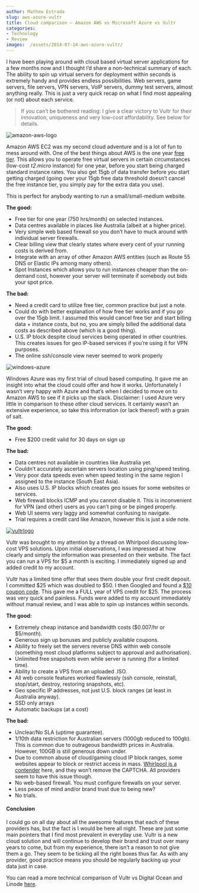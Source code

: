 ```yaml
---
author: Mathew Estrada
slug: aws-azure-vultr
title: Cloud comparison – Amazon AWS vs Microsoft Azure vs Vultr
categories:
- Technology
- Review
images:  /assets/2014-07-14-aws-azure-vultr/
---
```

I have been playing around with cloud based virtual server applications for a few months now and I thought I’d share a non-technical summary of each.
The ability to spin up virtual servers for deployment within seconds is extremely handy and provides endless possibilities. Web servers, game servers, file servers, VPN servers, VoIP servers, dummy test servers, almost anything really. This is just a very quick recap on what I find most appealing (or not) about each service.



> If you can’t be bothered reading: I give a clear victory to Vultr for their innovation, uniqueness and very low-cost affordability. See below for details.

 

![amazon-aws-logo]({{page.images}}aws.jpg)

Amazon AWS EC2 was my second cloud adventure and is a lot of fun to mess around with. One of the best things about AWS is the one year [free tier](https://aws.amazon.com/free/). This allows you to operate free virtual servers in certain circumstances (low-cost *t2.micro* instance) for one year, before you start being charged standard instance rates. You also get 15gb of data transfer before you start getting charged (going over your 15gb free data threshold doesn’t cancel the free instance tier, you simply pay for the extra data you use).

This is perfect for anybody wanting to run a small/small-medium website.


**The good:**

- Free tier for one year (750 hrs/month) on selected instances.
- Data centres available in places like Australia (albeit at a higher price).
- Very simple web based firewall so you don’t have to muck around with individual server firewalls.
- Clear billing view that clearly states where every cent of your running costs is derived from.
- Integrate with an array of other Amazon AWS entities (such as Route 55 DNS or Elastic IPs among many others).
- Spot Instances which allows you to run instances cheaper than the on-demand cost, however your server will terminate if somebody out bids your spot price.
  ​

**The bad:**

- Need a credit card to utilize free tier, common practice but just a note.
- Could do with better explanation of how free tier works and if you go over the 15gb limit. I assumed this would cancel free tier and start billing data + instance costs, but no, you are simply billed the additional data costs as described above (which is a good thing).
- U.S. IP block despite cloud services being operated in other countries. This creates issues for geo IP-based services if you’re using it for VPN purposes.
- The online ssh/console view never seemed to work properly






![windows-azure]({{page.images}}azure.png)

Windows Azure was my first trial of cloud based computing. It gave me an insight into what the cloud could offer and how it works. Unfortunately I wasn’t very happy with Azure and that’s when I decided to move on to Amazon AWS to see if it picks up the slack. Disclaimer: I used Azure very little in comparison to these other cloud services. It certainly wasn’t an extensive experience, so take this information (or lack thereof) with a grain of salt.


**The good:**

- Free $200 credit valid for 30 days on sign up
  ​

**The bad:**

- Data centres not available in countries like Australia yet.
- Couldn’t accurately ascertain servers location using ping/speed testing.
- Very poor data speeds even when speed testing in the same region I assigned to the instance (South East Asia).
- Also uses U.S. IP blocks which creates geo issues for some websites or services.
- Web firewall blocks ICMP and you cannot disable it. This is inconvenient for VPN (and other) users as you can’t ping or be pinged properly.
- Web UI seems very laggy and somewhat confusing to navigate.
- Trial requires a credit card like Amazon, however this is just a side note.







[![vultrlogo]({{page.images}}vultr.png)](http://www.vultr.com/?ref=6806586)

Vultr was brought to my attention by a thread on Whirlpool discussing low-cost VPS solutions. Upon initial observations, I was impressed at how clearly and simply the information was presented on their website. The fact you can run a VPS for \$5 a month is exciting. I immediately signed up and added credit to my account.

Vultr has a limited time offer that sees them double your first credit deposit.  I committed \$25 which was doubled to \$50. I then Googled and found a [$10 coupon code](http://vultrcoupons.com/). This gave me a FULL year of VPS credit for \$25. The process was very quick and painless. Funds were added to my account immediately without manual review, and I was able to spin up instances within seconds.


**The good:**

- Extremely cheap instance and bandwidth costs (\$0.007/hr or \$5/month).
- Generous sign up bonuses and publicly available coupons.
- Ability to freely set the servers reverse DNS within web console (something most cloud platforms subject to approval and authorisation).
- Unlimited free snapshots even while server is running (for a limited time).
- Ability to create a VPS from an uploaded .ISO.
- All web console features worked flawlessly (ssh console, reinstall, stop/start, destroy, restoring snapshots, etc).
- Geo specific IP addresses, not just U.S. block ranges (at least in Australia anyway).
- SSD only arrays
- Automatic backups (at a cost)
  ​

**The bad:**

- Unclear/No SLA (uptime guarantee).
- 1/10th data restriction for Australian servers (1000gb reduced to 100gb). This is common due to outrageous bandwidth prices in Australia. However, 100GB is still generous down under.
- Due to common abuse of cloud/gaming cloud IP block ranges, some websites appear to block or restrict access in mass. [Whirlpool is a contender](http://cl.ly/image/3F0k1b470729/Image%202014-07-14%20at%204.50.54%20AM.png) here, and they won’t remove the CAPTCHA. All providers seem to have this issue though.
- No web-based firewall. You must configure firewalls on your server.
- Less peace of mind and/or brand trust due to being new?
- No trials.





#### **Conclusion**

I could go on all day about all the awesome features that each of these providers has, but the fact is I would be here all night. These are just some main pointers that I find most prevalent in everyday use. Vultr is a new cloud solution and will continue to develop their brand and trust over many years to come, but from my experience, there isn’t a reason to not give them a go. 
They seem to be ticking all the right boxes thus far. As with any provider, good practice means you should be regularly backing up your data just in case.

You can read a more technical comparison of Vultr vs Digital Ocean and Linode [here](http://blog.due.io/2014/linode-digitalocean-and-vultr-comparison/).